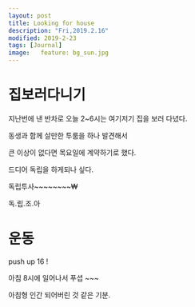 ```yaml
---
layout: post
title: Looking for house
description: "Fri,2019.2.16"
modified: 2019-2-23
tags: [Journal]
image:   feature: bg_sun.jpg
---
```


# 집보러다니기

지난번에 낸 반차로 오늘 2~6시는 여기저기 집을 보러 다녔다.

동생과 함께 살만한 투룸을 하나 발견해서 

큰 이상이 없다면 목요일에 계약하기로 했다. 

드디어 독립을 하게되나 싶다.

독립투사~~~~~~~~₩

독.립.조.아





# 운동

push up 16 ! 

아침 8시에 일어나서 푸셥 ~~~ 

아침형 인간 되어버린 것 같은 기분. 

